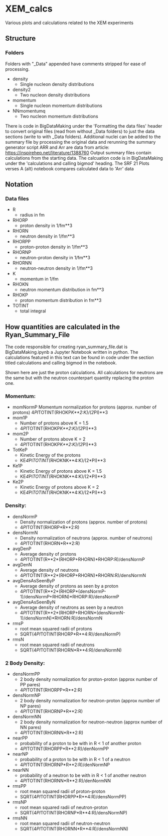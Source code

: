 # XEM_calcs
Various plots and calculations related to the XEM experiments

## Structure
### Folders
Folders with "_Data" appended have comments stripped for ease of processing.
- density
    - Single nucleon density distributions
- density2
    - Two nucleon density distributions
- momentum
    - Single nucleon momentum distributions
- NNmomentumq
    - Two nucleon momentum distributions

There is code in BigDataMaking under the 'Formatting the data files' header to convert original files (read from without _Data folders) to just the data sections (write to with _Data folders).
Additional nuclei can be added to the summary file by processing the original data and rerunning the summary generator script
ARR and Arr are data from article: https://inspirehep.net/literature/1388760
Output summary files contain calculations from the starting data.
The calcuation code is in BigDataMaking under the 'calculations and calling bigmod' heading.
The SRF 21 Plots verses A (alt) notebook compares calculated data to 'Arr' data

## Notation
### Data files

- R
    - radius in fm
- RHORP
    - proton density in 1/fm**3
- RHORN
    - neutron density in 1/fm**3
- RHORPP
    - proton-proton density in 1/fm**3
- RHORNP
    - neutron-proton density in 1/fm**3
- RHORNN
    - neutron-neutron density in 1/fm**3
- K
    - momentum in 1/fm
- RHOKN
    - neutron momentum distribution in fm**3
- RHOKP
    - proton momentum distribution in fm**3
- TOTINT
    - total integral

## How quantities are calculated in the Ryan_Summary_File

The code responsible for creating ryan_summary_file.dat is BigDataMaking.ipynb a Jupyter Notebook written in python. The calculations featured in this text can be found in code under the section titled calculations and calling bigmod in the notebook.

Shown here are just the proton calculations. All calculations for neutrons are the same but with the neutron counterpart quantity replacing the proton one.

### Momentum:
- momNormP
Momentum normalization for protons (approx. number of protons)
4*PI*TOTINT(RHOKP*K**2:K)/(2*PI)**3
- mom1P
    - Number of protons above K = 1.5
    - 4*PI*TOTINT(RHOKP*K**2:K)/(2*PI)**3
- mom2P
    - Number of protons above K = 2
    - 4*PI*TOTINT(RHOKP*K**2:K)/(2*PI)**3
- TotKeP
    - Kinetic Energy of the protons
    - KE*4*PI*TOTINT(RHOKN*K**4:K)/(2*PI)**3
- Ke1P
    - Kinetic Energy of protons above K = 1.5
    - KE*4*PI*TOTINT(RHOKN*K**4:K)/(2*PI)**3
- Ke2P
    - Kinetic Energy of protons above K = 2
    - KE*4*PI*TOTINT(RHOKN*K**4:K)/(2*PI)**3

### Density:
- densNormP
    - Density normalization of protons (approx. number of protons)
    - 4*PI*TOTINT(RHORP*R**2:R)
- densNormN
    - Density normalization of neutrons (approx. number of neutrons)
    - 4*PI*TOTINT(RHORN*R**2:R)
- avgDenP
    - Average density of protons
    - 4*PI*TOTINT(R**2*(RHORP+RHORN)*RHORP:R)/densNormP
- avgDenN
    - Average density of neutrons
    - 4*PI*TOTINT(R**2*(RHORP+RHORN)*RHORN:R)/densNormN
- avgDensAsSeenByP
    - Average density of protons as seen by a proton
    - 4*PI*TOTINT(R**2*(RHORP*(densNormP-1)/densNormP+RHORN)*RHORP:R)/densNormP
- avgDensAsSeenByN
    - Average density of neutrons  as seen by a neutron
    - 4*PI*TOTINT(R**2*(RHORP+RHORN*(densNormN-1)/densNormN)*RHORN:R)/densNormN
- rmsP
    - root mean squared radii of protons
    - SQRT(4*PI*TOTINT(RHORP*R**4:R)/densNormP)
- rmsN
    - root mean squared radii of neutrons
    - SQRT(4*PI*TOTINT(RHORN*R**4:R)/densNormN)

### 2 Body Density:
- densNormPP
    - 2 body density normalization for proton-proton (approx number of PP pares)
    - 4*PI*TOTINT(RHORPP*R**2:R)
- densNormNP
    - 2 body density normalization for neutron-proton (approx number of NP pares)
    - 4*PI*TOTINT(RHORNP*R**2:R)
- densNormNN
    - 2 body density normalization for neutron-neutron (approx number of NN pares)
    - 4*PI*TOTINT(RHORNN*R**2:R)
- nearPP
    - probability of a proton to be with in R < 1 of another proton
    - 4*PI*TOTINT(RHORPP*R**2:R)/denNormPP
- nearNP
    - probability of a proton to be with in R < 1 of a neutron
    - 4*PI*TOTINT(RHORNP*R**2:R)/denNormNP
- nearNN
    - probability of a neutron to be with in R < 1 of another neutron
    - 4*PI*TOTINT(RHORNN*R**2:R)/denNormNN
- rmsPP
    - root mean squared radii of proton-proton
    - SQRT(4*PI*TOTINT(RHORPP*R**4:R)/densNormPP)
- rmsNP
    - root mean squared radii of neutron-proton
    - SQRT(4*PI*TOTINT(RHORNP*R**4:R)/densNormNP)
- rmsNN
    - root mean squared radii of neutron-neutron
    - SQRT(4*PI*TOTINT(RHORNN*R**4:R)/densNormNN)